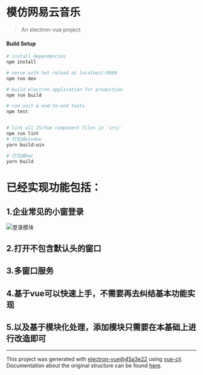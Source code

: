 # 模仿网易云音乐

> An electron-vue project

#### Build Setup

``` bash
# install dependencies
npm install

# serve with hot reload at localhost:9080
npm run dev

# build electron application for production
npm run build

# run unit & end-to-end tests
npm test


# lint all JS/Vue component files in `src/`
npm run lint
# 打包成window
yarn build:win

# 打包成mac
yarn build
```
# 已经实现功能包括：
## 1.企业常见的小窗登录
![登录模块](https://enncdn.fanneng.com/login.png)
## 2.打开不包含默认头的窗口
## 3.多窗口服务
## 4.基于vue可以快速上手，不需要再去纠结基本功能实现
## 5.以及基于模块化处理，添加模块只需要在本基础上进行改造即可
---

This project was generated with [electron-vue](https://github.com/SimulatedGREG/electron-vue)@[45a3e22](https://github.com/SimulatedGREG/electron-vue/tree/45a3e224e7bb8fc71909021ccfdcfec0f461f634) using [vue-cli](https://github.com/vuejs/vue-cli). Documentation about the original structure can be found [here](https://simulatedgreg.gitbooks.io/electron-vue/content/index.html).
